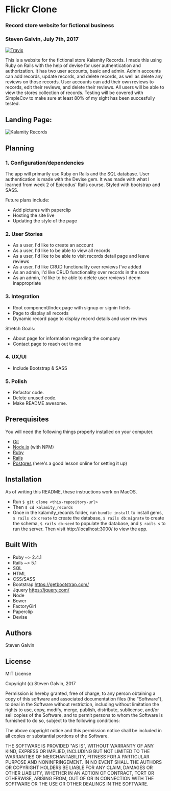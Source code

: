 # Flickr Clone
### Record store website for fictional business
### Steven Galvin, July 7th, 2017
[![Travis](https://img.shields.io/travis/rust-lang/rust.svg?style=plastic)](https://github.com/steven-galvin/kalamity_records)

This is a website for the fictional store Kalamity Records. I made this using Ruby on Rails with the help of devise for user authentication and authorization. It has two user accounts, basic and admin. Admin accounts can add records, update records, and delete records, as well as delete any reviews on those records. User accounts can add their own reviews to records, edit their reviews, and delete their reviews. All users will be able to view the stores collection of records. Testing will be covered with SimpleCov to make sure at least 80% of my sight has been succesfully tested.

## Landing Page:
![](./app/assets/images/placeholder.png "Kalamity Records")

## Planning

### 1. Configuration/dependencies
  The app will primarily use Ruby on Rails and the SQL database. User authentication is made with the Devise gem. It was made with what I learned from week 2 of Epicodus' Rails course. Styled with bootstrap and SASS.

  Future plans include:
  * Add pictures with paperclip
  * Hosting the site live
  * Updating the style of the page

### 2. User Stories
  * As a user, I'd like to create an account
  * As a user, I'd like to be able to view all records
  * As a user, I'd like to be able to visit records detail page and leave reviews
  * As a user, I'd like CRUD functionality over reviews I've added
  * As an admin, I'd like CRUD functionality over records in the store
  * As an admin, I'd like to be able to delete user reviews I deem inappropriate

### 3. Integration
  * Root component/Index page with signup or signin fields
  * Page to display all records
  * Dynamic record page to display record details and user reviews

  Stretch Goals:
  * About page for information regarding the company
  * Contact page to reach out to me

### 4. UX/UI
  * Include Bootstrap & SASS

### 5. Polish
  * Refactor code.
  * Delete unused code.
  * Make README awesome.

## Prerequisites

You will need the following things properly installed on your computer.

* [Git](https://git-scm.com/)
* [Node.js](https://nodejs.org/) (with NPM)
* [Ruby](https://www.ruby-lang.org/en/downloads/)
* [Rails](http://rubyonrails.org/)
* [Postgres](https://www.learnhowtoprogram.com/ruby/ruby-database-basics/installing-postgres-7fb0cff7-a0f5-4b61-a0db-8a928b9f67ef) (here's a good lesson online for setting it up)

## Installation

As of writing this README, these instructions work on MacOS.

* Run `$ git clone <this-repository-url>`
* Then `$ cd kalamity_records`
* Once in the kalamity_records folder, run `bundle install` to install gems, `$ rails db:create` to create the database, `$ rails db:migrate` to create the schema, `$ rails db:seed` to populate the database, and `$ rails s` to run the server. Then visit http://localhost:3000/ to view the app.

## Built With

* Ruby ~> 2.4.1
* Rails ~> 5.1
* SQL
* HTML
* CSS/SASS
* Bootstrap https://getbootstrap.com/
* Jquery https://jquery.com/
* Node
* Bower
* FactoryGirl
* Paperclip
* Devise

## Authors

Steven Galvin

## License

MIT License

Copyright (c) Steven Galvin, 2017

Permission is hereby granted, free of charge, to any person obtaining a copy
of this software and associated documentation files (the "Software"), to deal
in the Software without restriction, including without limitation the rights
to use, copy, modify, merge, publish, distribute, sublicense, and/or sell
copies of the Software, and to permit persons to whom the Software is furnished to do so, subject to the following conditions:

The above copyright notice and this permission notice shall be included in all
copies or substantial portions of the Software.

THE SOFTWARE IS PROVIDED "AS IS", WITHOUT WARRANTY OF ANY KIND, EXPRESS OR
IMPLIED, INCLUDING BUT NOT LIMITED TO THE WARRANTIES OF MERCHANTABILITY,
FITNESS FOR A PARTICULAR PURPOSE AND NONINFRINGEMENT. IN NO EVENT SHALL THE
AUTHORS OR COPYRIGHT HOLDERS BE LIABLE FOR ANY CLAIM, DAMAGES OR OTHER
LIABILITY, WHETHER IN AN ACTION OF CONTRACT, TORT OR OTHERWISE, ARISING FROM,
OUT OF OR IN CONNECTION WITH THE SOFTWARE OR THE USE OR OTHER DEALINGS IN THE
SOFTWARE.
